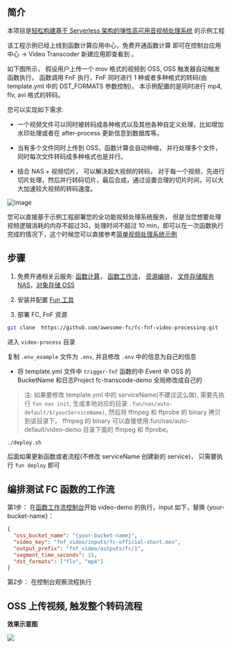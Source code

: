 ## 简介

本项目是[轻松构建基于 Serverless 架构的弹性高可用音视频处理系统](https://yq.aliyun.com/articles/727684) 的示例工程

该工程示例已经上线到函数计算应用中心，免费开通函数计算 即可在控制台应用中心 -> Video Transcoder  新建应用即查看到 。

如下图所示， 假设用户上传一个 mov 格式的视频到 OSS, OSS 触发器自动触发函数执行， 函数调用 FnF 执行，FnF 同时进行 1 种或者多种格式的转码(由 template.yml 中的 DST_FORMATS 参数控制)， 本示例配置的是同时进行 mp4, flv, avi 格式的转码。

您可以实现如下需求:

- 一个视频文件可以同时被转码成各种格式以及其他各种自定义处理，比如增加水印处理或者在 after-process 更新信息到数据库等。

- 当有多个文件同时上传到 OSS，函数计算会自动伸缩， 并行处理多个文件， 同时每次文件转码成多种格式也是并行。

- 结合 NAS + 视频切片， 可以解决超大视频的转码， 对于每一个视频，先进行切片处理，然后并行转码切片，最后合成，通过设置合理的切片时间，可以大大加速较大视频的转码速度。

![image](https://img.alicdn.com/tfs/TB1A.PSzrj1gK0jSZFuXXcrHpXa-570-613.png)

您可以直接基于示例工程部署您的全功能视频处理系统服务， 但是当您想要处理视频逻辑消耗的内存不超过3G，处理时间不超过 10 min，即可以在一次函数执行完成的情况下，这个时候您可以直接参考[简单视频处理系统示例](https://github.com/awesome-fc/fc-fnf-video-processing/tree/master/simple-video-processing)

## 步骤
1. 免费开通相关云服务: [函数计算](https://statistics.functioncompute.com/?title=ServerlessVideo&theme=ServerlessVideo&author=rsong&src=article&url=http://fc.console.aliyun.com)， [函数工作流](https://statistics.functioncompute.com/?title=ServerlessVideo&theme=ServerlessVideo&author=rsong&src=article&url=http://fnf.console.aliyun.com)， [资源编排](https://rosnext.console.aliyun.com/)， [文件存储服务NAS](https://nas.console.aliyun.com/)，[对象存储 OSS](oss.console.aliyun.com/)

2. 安装并配置 [Fun 工具](https://help.aliyun.com/document_detail/64204.html)

3. 部署 FC, FnF 资源

```bash
git clone  https://github.com/awesome-fc/fc-fnf-video-processing.git
```

进入 `video-process` 目录

复制 `.env_example` 文件为 `.env`, 并且修改 `.env` 中的信息为自己的信息

- 将 template.yml 文件中 `trigger-fnf` 函数的中 Event 中 OSS 的 BucketName 和日志Project fc-transcode-demo 全局修改成自己的

> 注: 如果要修改 template.yml 中的 serviceName(不建议这么做), 需要先执行 `fun nas init`, 生成本地对应的目录 `.fun/nas/auto-default/$(yourServiceName)`, 然后将 ffmpeg 和 ffprobe 的 binary 拷贝到该目录下。 ffmpeg 的 binary 可以直接使用.fun/nas/auto-default/video-demo 目录下面的 ffmpeg 和 ffprobe。

```bash
./deploy.sh
```

后面如果更新函数或者流程(不修改 serviceName 创建新的 service)， 只需要执行 `fun deploy` 即可

## 编排测试 FC 函数的工作流
第1步： 在[函数工作流控制台](https://fnf.console.aliyun.com/fnf/cn-hangzhou/flows)开始 video-demo 的执行，input 如下，替换 {your-bucket-name}：

```json
{
  "oss_bucket_name": "{your-bucket-name}",
  "video_key": "fnf_video/inputs/fc-official-short.mov",
  "output_prefix": "fnf_video/outputs/fc/1",
  "segment_time_seconds": 15,
  "dst_formats": ["flv", "mp4"]
}
```

第2步： 在控制台观察流程执行

## OSS 上传视频, 触发整个转码流程

**效果示意图**

![](https://img.alicdn.com/tfs/TB1jgKSzCf2gK0jSZFPXXXsopXa-1280-720.gif)